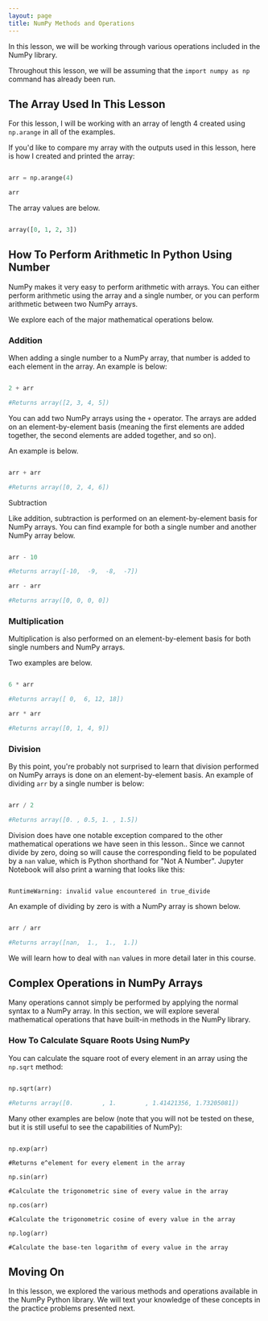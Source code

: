 ```yaml
---
layout: page
title: NumPy Methods and Operations
---
```


In this lesson, we will be working through various operations included in the NumPy library. 

Throughout this lesson, we will be assuming that the `import numpy as np` command has already been run. 


## The Array Used In This Lesson

For this lesson, I will be working with an array of length 4 created using `np.arange` in all of the examples. 

If you'd like to compare my array with the outputs used in this lesson, here is how I created and printed the array:

```python

arr = np.arange(4)

arr

```

The array values are below.

```python

array([0, 1, 2, 3])

```


## How To Perform Arithmetic In Python Using Number

NumPy makes it very easy to perform arithmetic with arrays. You can either perform arithmetic using the array and a single number, or you can perform arithmetic between two NumPy arrays.

We explore each of the major mathematical operations below.


### Addition

When adding a single number to a NumPy array, that number is added to each element in the array. An example is below:

```python

2 + arr

#Returns array([2, 3, 4, 5])

```

You can add two NumPy arrays using the `+` operator. The arrays are added on an element-by-element basis (meaning the first elements are added together, the second elements are added together, and so on). 

An example is below.

```python

arr + arr

#Returns array([0, 2, 4, 6])

```

Subtraction

Like addition, subtraction is performed on an element-by-element basis for NumPy arrays. You can find example for both a single number and another NumPy array below.

```python

arr - 10

#Returns array([-10,  -9,  -8,  -7])

arr - arr

#Returns array([0, 0, 0, 0])

```


### Multiplication

Multiplication is also performed on an element-by-element basis for both single numbers and NumPy arrays. 

Two examples are below.

```python

6 * arr

#Returns array([ 0,  6, 12, 18])

arr * arr

#Returns array([0, 1, 4, 9])

```


### Division

By this point, you're probably not surprised to learn that division performed on NumPy arrays is done on an element-by-element basis. An example of dividing `arr` by a single number is below:

```python

arr / 2

#Returns array([0. , 0.5, 1. , 1.5])

```

Division does have one notable exception compared to the other mathematical operations we have seen in this lesson.. Since we cannot divide by zero, doing so will cause the corresponding field to be populated by a `nan` value, which is Python shorthand for "Not A Number". Jupyter Notebook will also print a warning that looks like this:

```

RuntimeWarning: invalid value encountered in true_divide

```

An example of dividing by zero is with a NumPy array is shown below.

```python

arr / arr

#Returns array([nan,  1.,  1.,  1.])

```

We will learn how to deal with `nan` values in more detail later in this course. 


## Complex Operations in NumPy Arrays

Many operations cannot simply be performed by applying the normal syntax to a NumPy array. In this section, we will explore several mathematical operations that have built-in methods in the NumPy library.


### How To Calculate Square Roots Using NumPy

You can calculate the square root of every element in an array using the `np.sqrt` method:

```python

np.sqrt(arr)

#Returns array([0.        , 1.        , 1.41421356, 1.73205081])

```

Many other examples are below (note that you will not be tested on these, but it is still useful to see the capabilities of NumPy):

```

np.exp(arr)

#Returns e^element for every element in the array

np.sin(arr)

#Calculate the trigonometric sine of every value in the array

np.cos(arr)

#Calculate the trigonometric cosine of every value in the array

np.log(arr)

#Calculate the base-ten logarithm of every value in the array

```


## Moving On

In this lesson, we explored the various methods and operations available in the NumPy Python library. We will text your knowledge of these concepts in the practice problems presented next.
